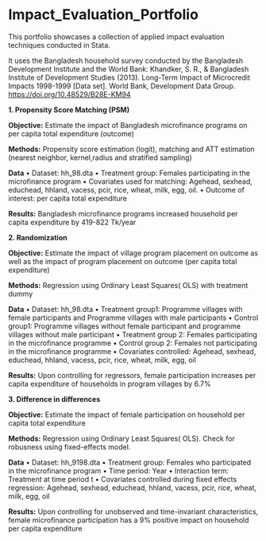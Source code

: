 # Impact_Evaluation_Portfolio
This portfolio showcases a collection of applied impact evaluation techniques conducted in Stata. 

It uses the Bangladesh household survey conducted by the Bangladesh Development Institute and the World Bank: Khandker, S. R., & Bangladesh Institute of Development Studies (2013). Long-Term Impact of Microcredit Impacts 1998-1999 [Data set]. World Bank, Development Data Group. https://doi.org/10.48529/B28E-KM94

**1. Propensity Score Matching (PSM)**
   
**Objective:** Estimate the impact of Bangladesh microfinance programs on per capita total expenditure (outcome)

**Methods:** Propensity score estimation (logit), matching and ATT estimation (nearest neighbor, kernel,radius and stratified sampling)

**Data**
•	Dataset: hh_98.dta 
•	Treatment group: Females participating in the microfinance program
•	Covariates used for matching: Agehead, sexhead, educhead, hhland, vacess, pcir, rice, wheat, milk, egg, oil.
•	Outcome of interest: per capita total expenditure

**Results:**  Bangladesh microfinance programs increased household per capita expenditure by 419-822 Tk/year 

**2. Randomization**
   
**Objective:** Estimate the impact of village program placement on outcome as well as the impact of program placement on outcome (per capita total expenditure)

**Methods:** Regression using Ordinary Least Squares( OLS) with treatment dummy

**Data**
•	Dataset: hh_98.dta 
•	Treatment group1: Programme villages with female participants and Programme villages with male participants
•	Control group1: Programme villages without female participant and programme villages without male participant
•	Treatment group 2: Females participating in the microfinance programme
•	Control group 2: Females not participating in the microfinance programme
•	Covariates controlled: Agehead, sexhead, educhead, hhland, vacess, pcir, rice, wheat, milk, egg, oil

**Results:** Upon controlling for regressors, female participation increases per capita expenditure of households in program villages by 6.7%

**3. Difference in differences**

**Objective:** Estimate the impact of female participation on household per capita total expenditure 

**Methods:** Regression using Ordinary Least Squares( OLS). Check for robusness using fixed-effects model. 

**Data** 
•	Dataset: hh_9198.dta 
•	Treatment group: Females who participated in the microfinance program 
•	Time period: Year 
•	Interaction term: Treatment at time period t 
•	Covariates controlled during fixed effects regression: Agehead, sexhead, educhead, hhland, vacess, pcir, rice, wheat, milk, egg, oil

**Results:** Upon controlling for unobserved and time-invariant characteristics, female microfinance participation has a 9% positive impact on household per capita expenditure

 
 

 
